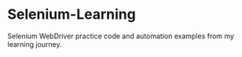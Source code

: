 # Selenium-Learning
Selenium WebDriver practice code and automation examples from my learning journey.
